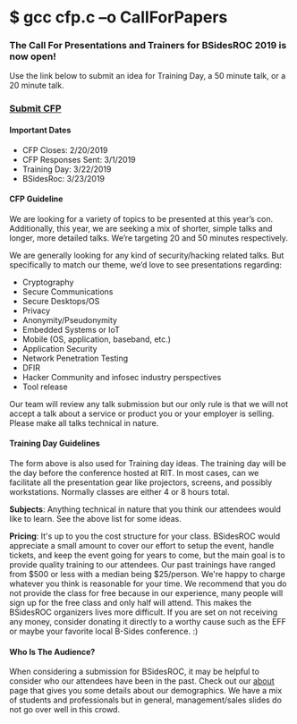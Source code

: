 # $ gcc cfp.c –o CallForPapers

### The Call For Presentations and Trainers for BSidesROC 2019 is now open!

Use the link below to submit an idea for Training Day, a 50 minute talk, or a 20 minute talk.

### <a href="https://docs.google.com/forms/d/e/1FAIpQLSeHcN3SwNfKWA_-rOj6_neimes8sftid_HtQSw85vyNDW7Q8w/viewform">Submit CFP</a>



#### Important Dates

- CFP Closes: 2/20/2019
- CFP Responses Sent: 3/1/2019
- Training Day: 3/22/2019
- BSidesRoc: 3/23/2019


#### CFP Guideline

We are looking for a variety of topics to be presented at this year’s con. Additionally, this year, we are seeking a mix of shorter, simple talks and longer, more detailed talks.  We’re targeting 20 and 50 minutes respectively.

We are generally looking for any kind of security/hacking related talks. But specifically to match our theme, we’d love to see presentations regarding:

- Cryptography
- Secure Communications
- Secure Desktops/OS
- Privacy
- Anonymity/Pseudonymity
- Embedded Systems or IoT
- Mobile (OS, application, baseband, etc.)
- Application Security
- Network Penetration Testing
- DFIR
- Hacker Community and infosec industry perspectives
- Tool release

Our team will review any talk submission but our only rule is that we will not accept a talk about a service or product you or your employer is selling. Please make all talks technical in nature.

#### Training Day Guidelines

The form above is also used for Training day ideas. The training day will be the day before the conference
hosted at RIT. In most cases, can we facilitate all the presentation gear like projectors, screens, and
possibly workstations. Normally classes are either 4 or 8 hours total.

**Subjects**: Anything technical in nature that you think our attendees would like to learn. See the above
list for some ideas.

**Pricing**: It's up to you the cost structure for your class. BSidesROC would appreciate a small amount
to cover our effort to setup the event, handle tickets, and keep the event going
for years to come, but the main goal is to provide
quality training to our attendees. Our past trainings have ranged from $500 or less with a median being
$25/person. We're happy to charge whatever you think is reasonable for your time.
 We recommend that you do not provide the class for free because in our experience, many people
will sign up for the free class and only half will attend. This makes the BSidesROC organizers lives more
difficult. If you are set on not receiving any money, consider donating it directly to a worthy cause such
as the EFF or maybe your favorite local B-Sides conference. :)


#### Who Is The Audience?

When considering a submission for BSidesROC, it may be helpful to consider who our attendees have been in the past. Check out our [about](/about) page that gives you some details about our
demographics. We have a mix of students and professionals but in general, management/sales slides
do not go over well in this crowd.

